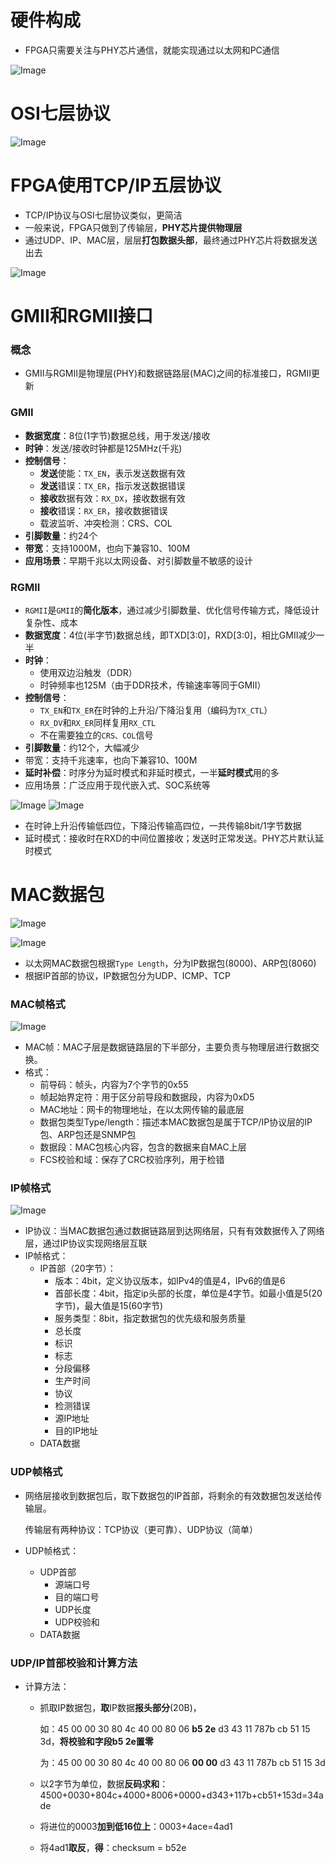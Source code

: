 # 硬件构成

- FPGA只需要关注与PHY芯片通信，就能实现通过以太网和PC通信

![Image](https://github.com/user-attachments/assets/05408804-a922-4957-9776-3d471452ffcf)


# OSI七层协议

![Image](https://github.com/user-attachments/assets/eb6eac6a-c99f-4573-8de7-2db061919f70)



# FPGA使用TCP/IP五层协议

- TCP/IP协议与OSI七层协议类似，更简洁
- 一般来说，FPGA只做到了传输层，**PHY芯片提供物理层**
- 通过UDP、IP、MAC层，层层**打包数据头部**，最终通过PHY芯片将数据发送出去

![Image](https://github.com/user-attachments/assets/dbfe112d-dc5b-4c25-8608-8814e53786cb)



# GMII和RGMII接口

### 概念

- GMII与RGMII是物理层(PHY)和数据链路层(MAC)之间的标准接口，RGMII更新

### GMII

- **数据宽度**：8位(1字节)数据总线，用于发送/接收
- **时钟**：发送/接收时钟都是125MHz(千兆)
- **控制信号**：
  - **发送**使能：`TX_EN`，表示发送数据有效
  - **发送**错误：`TX_ER`，指示发送数据错误
  - **接收**数据有效：`RX_DX`，接收数据有效
  - **接收**错误：`RX_ER`，接收数据错误
  - 载波监听、冲突检测：CRS、COL
- **引脚数量**：约24个
- **带宽**：支持1000M，也向下兼容10、100M
- **应用场景**：早期千兆以太网设备、对引脚数量不敏感的设计



### RGMII

- `RGMII`是`GMII`的**简化版本**，通过减少引脚数量、优化信号传输方式，降低设计复杂性、成本
- **数据宽度**：4位(半字节)数据总线，即TXD[3:0]，RXD[3:0]，相比GMII减少一半
- **时钟**：
  - 使用双边沿触发（DDR）
  - 时钟频率也125M（由于DDR技术，传输速率等同于GMII）
- **控制信号**：
  - `TX_EN`和`TX_ER`在时钟的上升沿/下降沿复用（编码为`TX_CTL`）
  - `RX_DV`和`RX_ER`同样复用`RX_CTL`
  - 不在需要独立的`CRS、COL`信号
- **引脚数量**：约12个，大幅减少
- 带宽：支持千兆速率，也向下兼容10、100M
- **延时补偿**：时序分为延时模式和非延时模式，一半**延时模式**用的多
- 应用场景：广泛应用于现代嵌入式、SOC系统等

![Image](https://github.com/user-attachments/assets/46c179a4-6bc2-432b-8923-c51496f3bc5c)
![Image](https://github.com/user-attachments/assets/a5b13cf3-dee2-40b7-a407-410d74e1817b)

- 在时钟上升沿传输低四位，下降沿传输高四位，一共传输8bit/1字节数据
- 延时模式：接收时在RXD的中间位置接收；发送时正常发送。PHY芯片默认延时模式



# MAC数据包

![Image](https://github.com/user-attachments/assets/cff0bd07-2b28-421e-bd36-2c00e05d153a)

![Image](https://github.com/user-attachments/assets/9c7f1161-f6fd-4fa1-8c7a-1a4b40f359e5)
- 以太网MAC数据包根据`Type Length`，分为IP数据包(8000)、ARP包(8060)
- 根据IP首部的协议，IP数据包分为UDP、ICMP、TCP



### MAC帧格式

![Image](https://github.com/user-attachments/assets/6e00096c-0907-420b-84fe-ada3d900f663)

- MAC帧：MAC子层是数据链路层的下半部分，主要负责与物理层进行数据交换。
- 格式：
  - 前导码：帧头，内容为7个字节的0x55
  - 帧起始界定符：用于区分前导段和数据段，内容为0xD5
  - MAC地址：网卡的物理地址，在以太网传输的最底层
  - 数据包类型Type/length：描述本MAC数据包是属于TCP/IP协议层的IP包、ARP包还是SNMP包
  - 数据段：MAC包核心内容，包含的数据来自MAC上层
  - FCS校验和域：保存了CRC校验序列，用于检错



### IP帧格式

![Image](https://github.com/user-attachments/assets/b3303b82-468c-453f-bc64-ca490248b555)

- IP协议：当MAC数据包通过数据链路层到达网络层，只有有效数据传入了网络层，通过IP协议实现网络层互联
- IP帧格式：
  - IP首部（20字节）：
    - 版本：4bit，定义协议版本，如IPv4的值是4，IPv6的值是6
    - 首部长度：4bit，指定ip头部的长度，单位是4字节。如最小值是5(20字节)，最大值是15(60字节)
    - 服务类型：8bit，指定数据包的优先级和服务质量
    - 总长度
    - 标识
    - 标志
    - 分段偏移
    - 生产时间
    - 协议
    - 检测错误
    - 源IP地址
    - 目的IP地址
  - DATA数据



### UDP帧格式

- 网络层接收到数据包后，取下数据包的IP首部，将剩余的有效数据包发送给传输层。

  传输层有两种协议：TCP协议（更可靠）、UDP协议（简单）

- UDP帧格式：

  - UDP首部
    - 源端口号
    - 目的端口号
    - UDP长度
    - UDP校验和
  - DATA数据



### UDP/IP首部校验和计算方法

- 计算方法：

  - 抓取IP数据包，**取**IP数据**报头部分**(20B)，

    如：45 00 00 30 80 4c 40 00 80 06 **b5 2e** d3 43 11 787b cb 51 15 3d，**将校验和字段b5 2e置零**

    为：45 00 00 30 80 4c 40 00 80 06 **00 00** d3 43 11 787b cb 51 15 3d

  - 以2字节为单位，数据**反码求和**：4500+0030+804c+4000+8006+0000+d343+117b+cb51+153d=34ade

  - 将进位的0003**加到低16位上**：0003+4ace=4ad1

  - 将4ad1**取反**，**得**：checksum = b52e

​	



